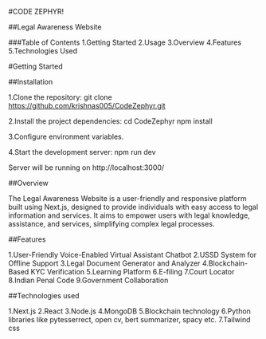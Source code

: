 #CODE ZEPHYR!

##Legal Awareness Website

###Table of Contents
1.Getting Started
2.Usage
3.Overview
4.Features
5.Technologies Used

#Getting Started

##Installation

1.Clone the repository:
git clone https://github.com/krishnas005/CodeZephyr.git

2.Install the project dependencies:
cd CodeZephyr
npm install

3.Configure environment variables.

4.Start the development server:
npm run dev

Server will be running on http://localhost:3000/

##Overview

The Legal Awareness Website is a user-friendly and responsive platform built using Next.js, designed to provide individuals with easy access to legal information and services. It aims to empower users with legal knowledge, assistance, and services, simplifying complex legal processes.

##Features

1.User-Friendly Voice-Enabled Virtual Assistant Chatbot
2.USSD System for Offline Support
3.Legal Document Generator and Analyzer
4.Blockchain-Based KYC Verification
5.Learning Platform
6.E-filing
7.Court Locator
8.Indian Penal Code
9.Government Collaboration

##Technologies used 

1.Next.js
2.React
3.Node.js
4.MongoDB 
5.Blockchain technology 
6.Python libraries like pytesserrect, open cv, bert summarizer, spacy etc.
7.Tailwind css